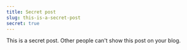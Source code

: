 ```yaml
---
title: Secret post
slug: this-is-a-secret-post
secret: true
---
```


This is a secret post.
Other people can't show this post on your blog.
